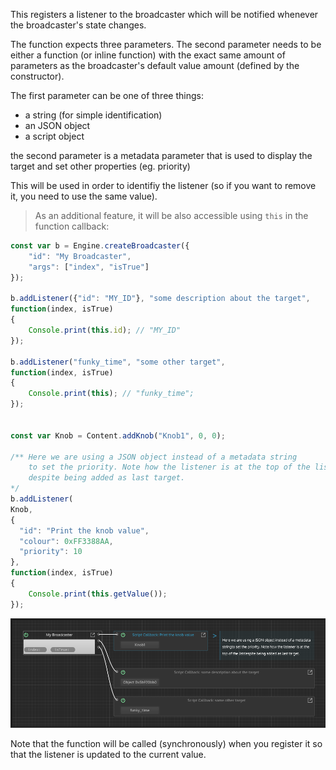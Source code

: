This registers a listener to the broadcaster which will be notified whenever the broadcaster's state changes.

The function expects three parameters. The second parameter needs to be either a function (or inline function) with the exact same amount of parameters as the broadcaster's default value amount (defined by the constructor).

The first parameter can be one of three things:

- a string (for simple identification)
- an JSON object
- a script object

the second parameter is a metadata parameter that is used to display the target and set other properties (eg. priority)

This will be used in order to identifiy the listener (so if you want to remove it, you need to use the same value). 

> As an additional feature, it will be also accessible using `this` in the function callback:

```javascript
const var b = Engine.createBroadcaster({
	"id": "My Broadcaster",
	"args": ["index", "isTrue"]
});

b.addListener({"id": "MY_ID"}, "some description about the target",
function(index, isTrue)
{
	Console.print(this.id); // "MY_ID"
});

b.addListener("funky_time", "some other target",
function(index, isTrue)
{
	Console.print(this); // "funky_time";
});


const var Knob = Content.addKnob("Knob1", 0, 0);

/** Here we are using a JSON object instead of a metadata string
	to set the priority. Note how the listener is at the top of the list
	despite being added as last target. 
*/
b.addListener(
Knob, 
{
  "id": "Print the knob value", 
  "colour": 0xFF3388AA, 
  "priority": 10 
},
function(index, isTrue)
{
	Console.print(this.getValue());
});
```

![](/images/custom/broadcaster/addlistener.png)

Note that the function will be called (synchronously) when you register it so that the listener is updated to the current value.